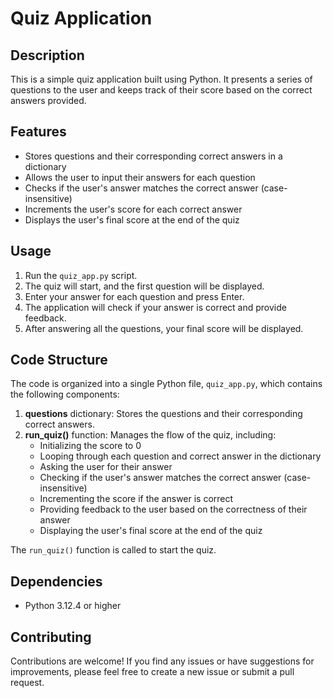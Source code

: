# Quiz Application

## Description

This is a simple quiz application built using Python. It presents a series of questions to the user and keeps track of their score based on the correct answers provided.

## Features

- Stores questions and their corresponding correct answers in a dictionary
- Allows the user to input their answers for each question
- Checks if the user's answer matches the correct answer (case-insensitive)
- Increments the user's score for each correct answer
- Displays the user's final score at the end of the quiz

## Usage

1. Run the `quiz_app.py` script.
2. The quiz will start, and the first question will be displayed.
3. Enter your answer for each question and press Enter.
4. The application will check if your answer is correct and provide feedback.
5. After answering all the questions, your final score will be displayed.

## Code Structure

The code is organized into a single Python file, `quiz_app.py`, which contains the following components:

1. **questions** dictionary: Stores the questions and their corresponding correct answers.
2. **run_quiz()** function: Manages the flow of the quiz, including:
   - Initializing the score to 0
   - Looping through each question and correct answer in the dictionary
   - Asking the user for their answer
   - Checking if the user's answer matches the correct answer (case-insensitive)
   - Incrementing the score if the answer is correct
   - Providing feedback to the user based on the correctness of their answer
   - Displaying the user's final score at the end of the quiz

The `run_quiz()` function is called to start the quiz.

## Dependencies

- Python 3.12.4 or higher

## Contributing

Contributions are welcome! If you find any issues or have suggestions for improvements, please feel free to create a new issue or submit a pull request.

